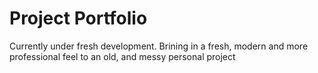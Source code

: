 # Project Portfolio

Currently under fresh development. Brining in a fresh, modern and more professional feel to an old, and messy personal project
